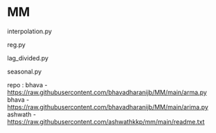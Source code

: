 # MM


interpolation.py

reg.py

lag_divided.py

seasonal.py

repo :
bhava - https://raw.githubusercontent.com/bhavadharanijb/MM/main/arma.py
bhava - https://raw.githubusercontent.com/bhavadharanijb/MM/main/arima.py
ashwath - https://raw.githubusercontent.com/ashwathkkp/mm/main/readme.txt
